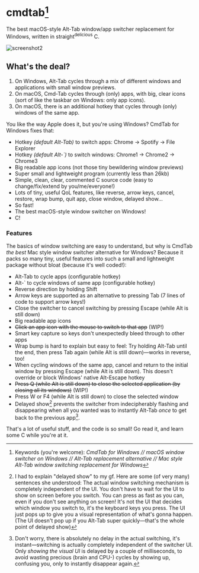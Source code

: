 # cmdtab[^1]
The best macOS-style Alt-Tab window/app switcher replacement for Windows, written in straight<sup>delicious</sup> C.

![screenshot2](https://github.com/stianhoiland/cmdtab/assets/2081712/c6095619-ec3b-4098-bc70-fceea1035ce4)

## What's the deal?

1. On Windows, Alt-Tab cycles through a mix of different windows and applications with small window previews.
2. On macOS, Cmd-Tab cycles through (only) apps, with big, clear icons (sort of like the taskbar on Windows: only app icons).
3. On macOS, there is an additional hotkey that cycles through (only) windows of the same app.

You like the way Apple does it, but you're using Windows? CmdTab for Windows fixes that:

- Hotkey *(default Alt-Tab)* to switch apps: Chrome → Spotify → File Explorer
- Hotkey *(default Alt-`)* to switch windows: Chrome1 → Chrome2 → Chrome3
- Big readable app icons (not those tiny bewildering window previews)
- Super small and lightweight program (currently less than 26kb)
- Simple, clean, clear, commented C source code (easy to change/fix/extend by you/me/everyone!)
- Lots of tiny, useful QoL features, like reverse, arrow keys, cancel, restore, wrap bump, quit app, close window, delayed show...
- So fast!
- The best macOS-style window switcher on Windows!
- C!

### Features
The basics of window switching are easy to understand, but why is CmdTab *the best* Mac style window switcher alternative for Windows? Because it packs so many tiny, useful features into such a small and lightweight package without bloat (because it's well coded!):

- Alt-Tab to cycle apps (configurable hotkey)
- Alt-` to cycle windows of same app (configurable hotkey)
- Reverse direction by holding Shift
- Arrow keys are supported as an alternative to pressing Tab (7 lines of code to support arrow keys!)
- Close the switcher to cancel switching by pressing Escape (while Alt is still down)
- Big readable app icons
- ~~Click an app icon with the mouse to switch to that app~~ (WIP!)
- Smart key capture so keys don't unexpectedly bleed through to other apps
- Wrap bump is hard to explain but easy to feel: Try holding Alt-Tab until the end, then press Tab again (while Alt is still down)—works in reverse, too!
- When cycling windows of the same app, cancel and return to the initial window by pressing Escape (while Alt is still down). This doesn't override or block Windows' native Alt-Escape hotkey
- ~~Press Q (while Alt is still down) to close the selected application (by closing all its windows)~~ (WIP!)
- Press W or F4 (while Alt is still down) to close the selected window
- Delayed show[^2] prevents the switcher from indecipherably flashing and disappearing when all you wanted was to instantly Alt-Tab *once* to get back to the previous app[^3].

That's a lot of useful stuff, and the code is so small! Go read it, and learn some C while you're at it.

[^1]: Keywords (you're welcome): *CmdTab for Windows // macOS window switcher on Windows // Alt-Tab replacement alternative // Mac style Alt-Tab window switching replacement for Windows*
[^2]: I had to explain "delayed show" to my gf. Here are some (of very many) sentences she understood:
  The actual window switching mechanism is completely independent of the UI.
  You don't have to wait for the UI to show on screen before you switch.
  You can press as fast as you can, even if you don't see anything on screen!
  It's not the UI that decides which window you switch to, it's the keyboard keys you press.
  The UI just pops up to give you a visual representation of what's gonna happen.
  (The UI doesn't pop up if you Alt-Tab super quickly—that's the whole point of delayed show) 
[^3]: Don't worry, there is absolutely no delay in the actual switching, it's instant—switching is actually completely independent of the switcher UI. Only *showing the visual UI* is delayed by a couple of milliseconds, to avoid wasting precious (brain and CPU-) cycles by showing up, confusing you, only to instantly disappear again[^4].
[^4]: Omg why is this so hard to explain

